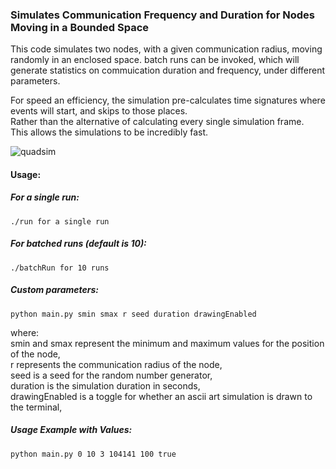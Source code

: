 ### Simulates Communication Frequency and Duration for Nodes Moving in a Bounded Space

This code simulates two nodes, with a given communication radius, moving randomly in an enclosed space.
batch runs can be invoked, which will generate statistics on commuication duration and frequency, under different parameters.


For speed an efficiency, the simulation pre-calculates time signatures where events will start, and skips to those places.  
Rather than the alternative of calculating every single simulation frame.  
This allows the simulations to be incredibly fast.  

![quadsim](https://user-images.githubusercontent.com/6922982/39973101-406b904e-56d0-11e8-83b1-2cbfb326e925.gif)

#### Usage:
##### For a single run:
```
./run for a single run
```

##### For batched runs (default is 10):
```
./batchRun for 10 runs
```
##### Custom parameters:
```
python main.py smin smax r seed duration drawingEnabled
```
where:  
smin and smax represent the minimum and maximum values for the position of the node,  
r represents the communication radius of the node,  
seed is a seed for the random number generator,  
duration is the simulation duration in seconds,  
drawingEnabled is a toggle for whether an ascii art simulation is drawn to the terminal,  


##### Usage Example with Values:
```
python main.py 0 10 3 104141 100 true
```
 
